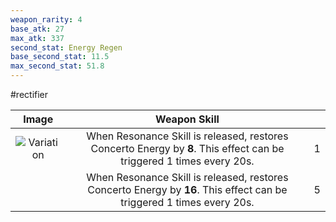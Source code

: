 ```yaml
---
weapon_rarity: 4
base_atk: 27
max_atk: 337
second_stat: Energy Regen
base_second_stat: 11.5
max_second_stat: 51.8
---
```

#rectifier

|                                                                          Image                                                                           |                                                     Weapon Skill                                                      |     |
| :------------------------------------------------------------------------------------------------------------------------------------------------------: | :-------------------------------------------------------------------------------------------------------------------: | --- |
| ![Variation](https://static.wikia.nocookie.net/wutheringwaves/images/0/0f/Weapon_Variation.png/revision/latest/scale-to-width-down/74?cb=20240524005143) | When Resonance Skill is released, restores Concerto Energy by **8**. This effect can be triggered 1 times every 20s.  | 1   |
|                                                                                                                                                          | When Resonance Skill is released, restores Concerto Energy by **16**. This effect can be triggered 1 times every 20s. | 5   |

